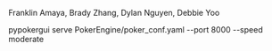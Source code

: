 Franklin Amaya, Brady Zhang, Dylan Nguyen, Debbie Yoo

pypokergui serve PokerEngine/poker_conf.yaml --port 8000 --speed moderate
